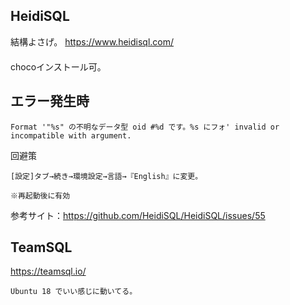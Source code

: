 ## HeidiSQL
結構よさげ。
<https://www.heidisql.com/>  
　  
chocoインストール可。

## エラー発生時
```
Format '"%s" の不明なデータ型 oid #%d です。%s にフォ' invalid or incompatible with argument.
```
回避策
```
[設定]タブ→続き→環境設定→言語→『English』に変更。

※再起動後に有効
```
参考サイト：<https://github.com/HeidiSQL/HeidiSQL/issues/55>


## TeamSQL
https://teamsql.io/

```
Ubuntu 18 でいい感じに動いてる。
```

